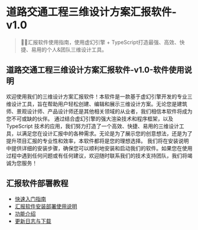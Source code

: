 # 道路交通工程三维设计方案汇报软件-v1.0
> 🐱‍🏍汇报软件使用指南，使用虚幻引擎 + TypeScript打造最强、高效、快捷、易用的个人&团队三维设计工具。

## 道路交通工程三维设计方案汇报软件-v1.0-软件使用说明
欢迎使用我们的三维设计方案汇报软件！本软件是一款基于虚幻引擎开发的专业三维设计工具，旨在帮助用户轻松创建、编辑和展示三维设计方案。无论您是建筑师、景观设计师、产品设计师还是其他相关领域的从业者，我们相信本软件将成为您不可或缺的伙伴。
通过结合虚幻引擎的强大渲染技术和程序框架，以及 TypeScript 技术的应用，我们努力打造了一个高效、快捷、易用的三维设计工具，以满足您在设计汇报中的各种需求。无论是为了展示您的创意想法，还是为了提升项目汇报的专业性和效率，本软件都将是您的理想选择。
我们将在安装说明中提供详细的安装步骤，确保您可以顺利地安装和启动我们的软件。如果您在使用过程中遇到任何问题或有任何建议，欢迎随时联系我们的技术支持团队，我们将竭诚为您服务！

## 汇报软件部署教程
- [快速入门指南](./ProjectDocs/快速入门指南.md)
- [汇报软件安装部署使用说明](./ProjectDocs/汇报软件使用说明.md)
- [功能介绍](./ProjectDocs/功能介绍.md)
- [更新日志与下载](./ProjectDocs/更新日志与下载.md)

  
